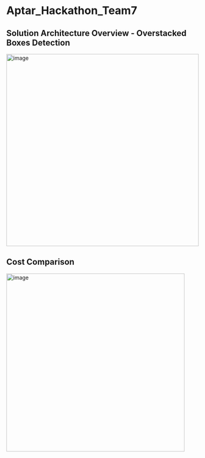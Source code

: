 # Aptar_Hackathon_Team7

## Solution Architecture Overview - Overstacked Boxes Detection

<img width="504" alt="image" src="https://github.com/user-attachments/assets/091e8047-b4a3-4ef6-a5e5-59dff5ebffe1" />


## Cost Comparison

<img width="467" alt="image" src="https://github.com/user-attachments/assets/9d5ceda9-eb9e-48a7-b6d5-baf93c4dcb00" />

